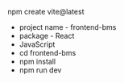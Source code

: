 npm create vite@latest
- project name - frontend-bms
- package - React
- JavaScript
- cd frontend-bms
- npm install
- npm run dev